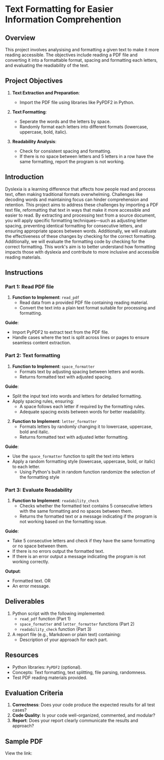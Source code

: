 # Text Formatting for Easier Information Comprehention

## Overview

This project involves analysising and formatting a given text to make it more reading accessible. The objectives include reading a PDF file and converting it into a formattable format, spacing and formatting each letters, and evaluating the readiability of the text.

## Project Objectives

1. **Text Extraction and Preparation**:

   - Import the PDF file using libraries like PyPDF2 in Python.

2. **Text Formatting**:

   - Seperate the words and the letters by space.
   - Randomly format each letters into different formats (lowercase, uppercase, bold, italic).

3. **Readability Analysis**:
   - Check for consistent spacing and formatting.
   - If there is no space between letters and 5 letters in a row have the same formatting, report the program is not working.

## Introduction

Dyslexia is a learning difference that affects how people read and process text, often making traditional formats overwhelming. Challenges like decoding words and maintaining focus can hinder comprehension and retention. 
This project aims to address these challenges by importing a PDF text file, reformatting that text in ways that make it more accessible and easier to read. By extracting and processing text from a source document, you will apply specific formatting techniques—such as adjusting letter spacing, preventing identical formatting for consecutive letters, and ensuring appropriate spaces between words. Additionally, we will evaluate the effectiveness of these changes by checking for the correct formatting.
Additionally, we will evaluate the formatting code by checking for the correct formatting.
This work's aim is to better understand how formatting impacts those with dyslexia and contribute to more inclusive and accessible reading materials.

## Instructions

### Part 1: Read PDF file

1. **Function to Implement**: `read_pdf`
   - Read data from a provided PDF file containing reading material.
   - Convert the text into a plain text format suitable for processing and formatting.

**Guide**:

- Import PyPDF2 to extract text from the PDF file.
- Handle cases where the text is split across lines or pages to ensure seamless content extraction.

### Part 2: Text formatting

1. **Function to Implement**: `space_formatter`
   - Formats text by adjusting spacing between letters and words.
   - Returns formatted text with adjusted spacing.

**Guide**:

- Split the input text into words and letters for detailed formatting.
- Apply spacing rules, ensuring:
    - A space follows each letter if required by the formatting rules.
    - Adequate spacing exists between words for better readability.
 
2. **Function to Implement**: `letter_formatter`
   - Formats letters by randomly changing it to lowercase, uppercase, bold and italic.
   - Returns formatted text with adjusted letter formatting.

**Guide**:

- Use the `space_formatter` function to split the text into letters
- Apply a random formatting style (lowercase, uppercase, bold, or italic) to each letter.
  - Using Python's built in random function randomize the selection of the formatting style

### Part 3: Evaluate Readability

1. **Function to Implement**: `readability_check`
   - Checks whether the formatted text contains 5 consecutive letters with the same formatting and no spaces between them.
   - Returns the formatted text or a message indicating if the program is not working based on the formatting issue.

**Guide**:

- Take 5 consecutive letters and check if they have the same formatting or no space between them.
- If there is no errors output the formatted text.
- If there is an error output a message indicating the program is not working correctly.

**Output**:
  - Formatted text.
   OR
  - An error message.

## Deliverables

1. Python script with the following implemented:
   - `read_pdf` function (Part 1)
   - `space_formatter` and `letter_formatter` functions (Part 2)
   - `readability_check` function (Part 3)
2. A report file (e.g., Markdown or plain text) containing:
   - Description of your approach for each part.

## Resources

- Python libraries: `PyPDF2` (optional).
- Concepts: Text formatting, text splitting, file parsing, randomness.
- Test PDF reading materials provided.

## Evaluation Criteria

1. **Correctness**: Does your code produce the expected results for all test cases?
2. **Code Quality**: Is your code well-organized, commented, and modular?
3. **Report**: Does your report clearly communicate the results and approach?

## Sample PDF
View the link: 
